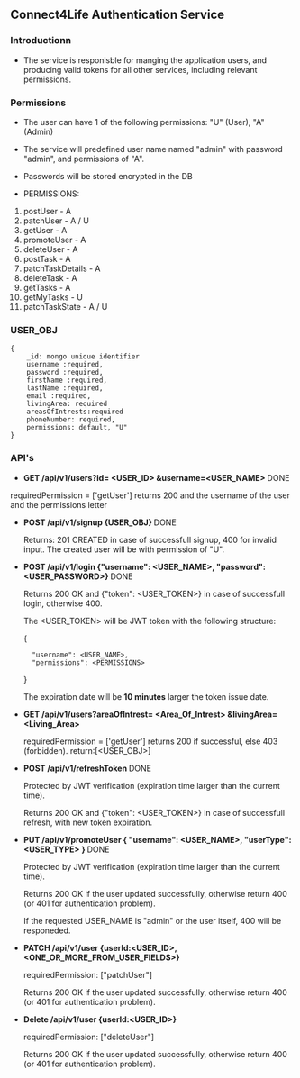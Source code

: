 ## Connect4Life Authentication Service

### Introductionn

- The service is responisble for manging the application users, and producing valid tokens for all other services, including relevant permissions.

### Permissions

- The user can have 1 of the following permissions: "U" (User), "A" (Admin)

- The service will predefined user name named "admin" with password "admin", and permissions of "A".

- Passwords will be stored encrypted in the DB

- PERMISSIONS:

1. postUser - A
2. patchUser - A / U
3. getUser - A
4. promoteUser - A
5. deleteUser - A
6. postTask - A
7. patchTaskDetails - A
8. deleteTask - A
9. getTasks - A
10. getMyTasks - U
11. patchTaskState - A / U
<!-- 12. getUserStatistics - U
12. getStatistics - A -->

### USER_OBJ

    {
        _id: mongo unique identifier
        username :required,
        password :required,
        firstName :required,
        lastName :required,
        email :required,
        livingArea: required
        areasOfIntrests:required
        phoneNumber: required,
        permissions: default, "U"
    }

### API's

*  <b> GET /api/v1/users?id= <USER_ID> &username=<USER_NAME> </b> DONE

  requiredPermission = ['getUser']
  returns 200 and the username of the user and the permissions letter

* <b> POST /api/v1/signup {USER_OBJ} </b> DONE
    
    Returns: 201 CREATED in case of successfull signup, 400 for invalid input.
    The created user will be with permission of "U".

* <b>POST /api/v1/login {"username": <USER_NAME>, "password": <USER_PASSWORD>} </b> DONE

  Returns 200 OK and {"token": <USER_TOKEN>} in case of successfull login, otherwise 400.

  The <USER_TOKEN> will be JWT token with the following structure:

  {

        "username": <USER_NAME>,
        "permissions": <PERMISSIONS>


  }

  The expiration date will be <b>10 minutes</b> larger the token issue date.

- <b> GET /api/v1/users?areaOfIntrest= <Area_Of_Intrest> &livingArea=<Living_Area></b>

  requiredPermission = ['getUser']
  returns 200 if successful, else 403 (forbidden).
  return:[<USER_OBJ>]


* <b> POST /api/v1/refreshToken </b> DONE
    
    Protected by JWT verification (expiration time larger than the current time).

  Returns 200 OK and {"token": <USER_TOKEN>} in case of successfull refresh, with new token expiration.

* <b> PUT /api/v1/promoteUser { "username": <USER_NAME>, "userType": <USER_TYPE> } </b> DONE

  Protected by JWT verification (expiration time larger than the current time).

  Returns 200 OK if the user updated successfully, otherwise return 400 (or 401 for authentication problem).

  If the requested USER_NAME is "admin" or the user itself, 400 will be responeded.

- <b> PATCH /api/v1/user {userId:<USER_ID>,<ONE_OR_MORE_FROM_USER_FIELDS>} </b>

  requiredPermission: ["patchUser"]

  Returns 200 OK if the user updated successfully, otherwise return 400 (or 401 for authentication problem).

- <b> Delete /api/v1/user {userId:<USER_ID>} </b>

  requiredPermission: ["deleteUser"]

  Returns 200 OK if the user updated successfully, otherwise return 400 (or 401 for authentication problem).
